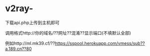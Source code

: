 # v2ray-

下载api.php上传到主机即可

调用格式http://你的域名/??网址??混淆??显示端口(不填默认全部)

例如http://ml.mk39.cf/??https://sspool.herokuapp.com/vmess/sub??a.189.cn??80
